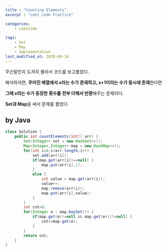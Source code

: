 ```yaml
---
title : "Counting Elements"
excerpt : "Leet code Practice"

categories:
    - LeetCode

tags:
    - Set
    - Map
    - Implementation
last_modified_at: 2020-04-16
---
```


무슨말인지 도저히 몰라서 코드를 보고풀었다.

해석하자면, **주어진 배열에서 x라는 수가 존재하고, x+1이라는 수가 동시에 존재**한다면

**그때 x라는 수가 등장한 횟수를 전부 더해서 반환**해주는 문제이다.

**Set과 Map**을 써서 문제를 풀었다.  

## by Java

```java
class Solution {
    public int countElements(int[] arr) {
        Set<Integer> set = new HashSet<>();
        Map<Integer,Integer> map = new HashMap<>();
        for(int i=0;i<arr.length;i++) {
            set.add(arr[i]);
            if(map.get(arr[i])==null) {
                map.put(arr[i],1);
            }
            else {
                int value = map.get(arr[i]);
                value++;
                map.remove(arr[i]);
                map.put(arr[i],value);
            }
        }
        int cnt=0;
        for(Integer e : map.keySet()) {
            if(map.get(e)!=null && map.get(e+1)!=null) {
                cnt+=map.get(e);
            }
        }
        return cnt;
    }
}
```
